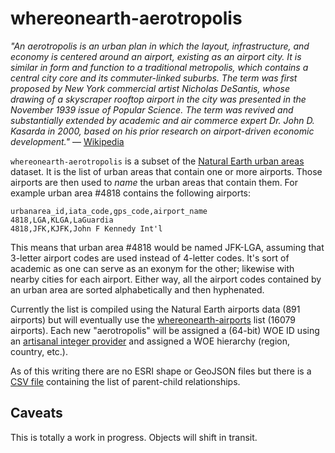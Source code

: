 whereonearth-aerotropolis
==

_"An aerotropolis is an urban plan in which the layout, infrastructure, and
economy is centered around an airport, existing as an airport city. It is
similar in form and function to a traditional metropolis, which contains a
central city core and its commuter-linked suburbs. The term was first
proposed by New York commercial artist Nicholas DeSantis, whose drawing of a
skyscraper rooftop airport in the city was presented in the November 1939 issue
of Popular Science. The term was revived and substantially extended by
academic and air commerce expert Dr. John D. Kasarda in 2000, based on his prior
research on airport-driven economic development."_ –– [Wikipedia](https://en.wikipedia.org/wiki/Aerotropolis)

`whereonearth-aerotropolis` is a subset of the [Natural Earth urban
areas](http://www.naturalearthdata.com/downloads/10m-cultural-vectors/)
dataset. It is the list of urban areas that contain one or more
airports. Those airports are then used to _name_ the urban areas that contain
them. For example urban area #4818 contains the following airports:

	urbanarea_id,iata_code,gps_code,airport_name
	4818,LGA,KLGA,LaGuardia
	4818,JFK,KJFK,John F Kennedy Int'l

This means that urban area #4818 would be named JFK-LGA, assuming that 3-letter airport codes are used 
instead of 4-letter codes. It's sort of academic as one can serve as an exonym
for the other; likewise with nearby cities for each airport. Either way, all the
airport codes contained by an urban area are sorted alphabetically and then
hyphenated.

Currently the list is compiled using the Natural Earth airports data (891
airports) but will eventually use the [whereonearth-airports](https://github.com/straup/whereonearth-airport) list (16079
airports). Each new "aerotropolis" will be assigned a (64-bit) WOE ID using an [artisanal
integer provider](http://www.brooklynintegers.com/) and assigned a WOE hierarchy
(region, country, etc.).

As of this writing there are no ESRI shape or GeoJSON files but there is a [CSV
file](https://github.com/straup/whereonearth-aerotropolis/blob/master/aerotropolis.csv)
containing the list of parent-child relationships.

Caveats
--

This is totally a work in progress. Objects will shift in transit.


